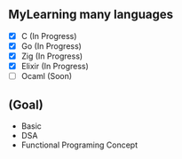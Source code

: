 ## MyLearning many languages
- [x] C (In Progress)
- [x] Go (In Progress)
- [x] Zig (In Progress)
- [x] Elixir (In Progress)
- [ ] Ocaml (Soon)
## (Goal)
- Basic
- DSA
- Functional Programing Concept
